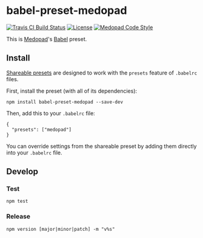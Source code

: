 # babel-preset-medopad

[![Travis CI Build Status](https://img.shields.io/travis/Medopad/babel-preset-medopad/master.svg?style=flat-square)](https://travis-ci.org/Medopad/babel-preset-medopad)
[![License](http://img.shields.io/badge/license-MIT-green.svg?style=flat-square)](LICENSE)
[![Medopad Code Style](https://img.shields.io/badge/code%20style-Medopad-brightgreen.svg?style=flat-square)](https://github.com/Medopad/eslint-config-medopad)

This is [Medopad](http://medopad.com)'s [Babel](https://babeljs.io) preset.

## Install

[Shareable presets](https://babeljs.io/docs/plugins/#presets) are designed to work with the `presets` feature of `.babelrc` files.

First, install the preset (with all of its dependencies):

```
npm install babel-preset-medopad --save-dev
```

Then, add this to your `.babelrc` file:

```
{
  "presets": ["medopad"]
}
```

You can override settings from the shareable preset by adding them directly into your `.babelrc` file.

## Develop

### Test

```
npm test
```

### Release

```
npm version [major|minor|patch] -m "v%s"
```
